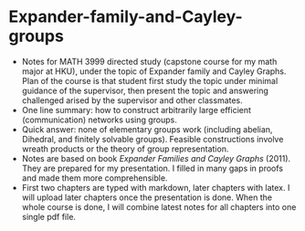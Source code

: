 # Expander-family-and-Cayley-groups
- Notes for MATH 3999 directed study (capstone course for my math major at HKU), under the topic of Expander family and Cayley Graphs. Plan of the course is that student first study the topic under minimal guidance of the supervisor, then present the topic and answering challenged arised by the supervisor and other classmates.
- One line summary: how to construct arbitrarily large efficient (communication) networks using groups. 
- Quick answer: none of elementary groups work (including abelian, Dihedral, and finitely solvable groups). Feasible constructions involve wreath products or the theory of group representation.
- Notes are based on book *Expander Families and Cayley Graphs* (2011). They are prepared for my presentation. I filled in many gaps in proofs and made them more comprehensible. 
- First two chapters are typed with markdown, later chapters with latex. I will upload later chapters once the presentation is done. When the whole course is done, I will combine latest notes for all chapters into one single pdf file.
